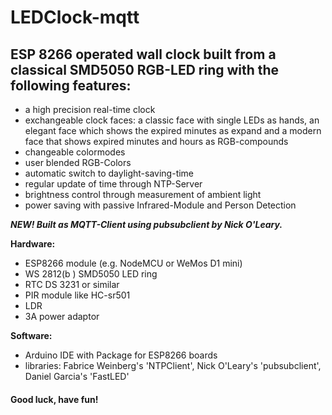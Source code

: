 # LEDClock-mqtt

## ESP 8266 operated wall clock built from a classical SMD5050 RGB-LED ring with the following features:

  - a high precision real-time clock
  - exchangeable clock faces: 
      a classic face with single LEDs as hands, 
      an elegant face which shows the expired minutes as expand and 
      a modern face that shows expired minutes and hours as RGB-compounds
  - changeable colormodes
  - user blended RGB-Colors
  - automatic switch to daylight-saving-time
  - regular update of time through NTP-Server
  - brightness control through measurement of ambient light 
  - power saving with passive Infrared-Module and Person Detection

  **_NEW! Built as MQTT-Client using pubsubclient by Nick O'Leary._**


**Hardware:**

- ESP8266 module (e.g. NodeMCU or WeMos D1 mini)
- WS 2812(b ) SMD5050 LED ring
- RTC DS 3231 or similar
- PIR module like HC-sr501
- LDR
- 3A power adaptor
  
**Software:**

- Arduino IDE with Package for ESP8266 boards
- libraries: Fabrice Weinberg's 'NTPClient', Nick O'Leary's 'pubsubclient', Daniel Garcia's 'FastLED'


#### Good luck, have fun!
